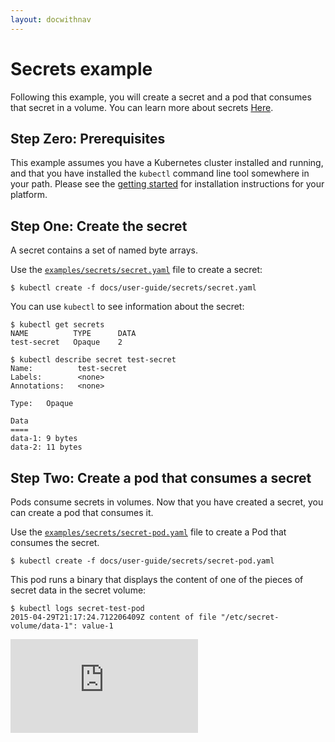```yaml
---
layout: docwithnav
---
```

<!-- BEGIN MUNGE: UNVERSIONED_WARNING -->


<!-- END MUNGE: UNVERSIONED_WARNING -->
# Secrets example

Following this example, you will create a secret and a pod that consumes that secret in a volume.
You can learn more about secrets [Here](https://github.com/GoogleCloudPlatform/kubernetes/blob/master/docs/secrets.md).

## Step Zero: Prerequisites

This example assumes you have a Kubernetes cluster installed and running, and that you have
installed the ```kubectl``` command line tool somewhere in your path. Please see the [getting
started](../../../docs/getting-started-guides/) for installation instructions for your platform.

## Step One: Create the secret

A secret contains a set of named byte arrays.

Use the [`examples/secrets/secret.yaml`](secret.yaml) file to create a secret:

```shell
$ kubectl create -f docs/user-guide/secrets/secret.yaml
```

You can use `kubectl` to see information about the secret:

```shell
$ kubectl get secrets
NAME          TYPE      DATA
test-secret   Opaque    2

$ kubectl describe secret test-secret
Name:          test-secret
Labels:        <none>
Annotations:   <none>

Type:   Opaque

Data
====
data-1: 9 bytes
data-2: 11 bytes
```

## Step Two: Create a pod that consumes a secret

Pods consume secrets in volumes.  Now that you have created a secret, you can create a pod that
consumes it.

Use the [`examples/secrets/secret-pod.yaml`](secret-pod.yaml) file to create a Pod that consumes the secret.

```shell
$ kubectl create -f docs/user-guide/secrets/secret-pod.yaml
```

This pod runs a binary that displays the content of one of the pieces of secret data in the secret
volume: 

```shell
$ kubectl logs secret-test-pod
2015-04-29T21:17:24.712206409Z content of file "/etc/secret-volume/data-1": value-1
```


<!-- BEGIN MUNGE: GENERATED_ANALYTICS -->
[![Analytics](https://kubernetes-site.appspot.com/UA-36037335-10/GitHub/docs/user-guide/secrets/README.md?pixel)]()
<!-- END MUNGE: GENERATED_ANALYTICS -->
